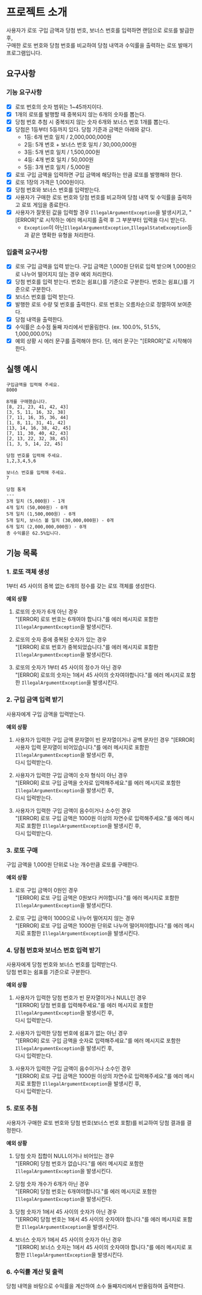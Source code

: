 # 프로젝트 소개

사용자가 로또 구입 금액과 당첨 번호, 보너스 번호를 입력하면 랜덤으로 로또를 발급한 후,  
구매한 로또 번호와 당첨 번호를 비교하여 당첨 내역과 수익률을 출력하는 로또 발매기 프로그램입니다.

## 요구사항

### 기능 요구사항

- [x]  로또 번호의 숫자 범위는 1~45까지이다.
- [x]  1개의 로또를 발행할 때 중복되지 않는 6개의 숫자를 뽑는다.
- [x]  당첨 번호 추첨 시 중복되지 않는 숫자 6개와 보너스 번호 1개를 뽑는다.
- [x]  당첨은 1등부터 5등까지 있다. 당첨 기준과 금액은 아래와 같다.
    - 1등: 6개 번호 일치 / 2,000,000,000원
    - 2등: 5개 번호 + 보너스 번호 일치 / 30,000,000원
    - 3등: 5개 번호 일치 / 1,500,000원
    - 4등: 4개 번호 일치 / 50,000원
    - 5등: 3개 번호 일치 / 5,000원
- [x]  로또 구입 금액을 입력하면 구입 금액에 해당하는 만큼 로또를 발행해야 한다.
- [x]  로또 1장의 가격은 1,000원이다.
- [x]  당첨 번호와 보너스 번호를 입력받는다.
- [x]  사용자가 구매한 로또 번호와 당첨 번호를 비교하여 당첨 내역 및 수익률을 출력하고 로또 게임을 종료한다.
- [x]  사용자가 잘못된 값을 입력할 경우 `IllegalArgumentException`을 발생시키고, "[ERROR]"로 시작하는 에러 메시지를 출력 후 그 부분부터 입력을 다시 받는다.
    - `Exception`이 아닌`IllegalArgumentException`,`IllegalStateException`등과 같은 명확한 유형을 처리한다.

### 입출력 요구사항

- [x] 로또 구입 금액을 입력 받는다. 구입 금액은 1,000원 단위로 입력 받으며 1,000원으로 나누어 떨어지지 않는 경우 예외 처리한다.
- [x] 당첨 번호를 입력 받는다. 번호는 쉼표(,)를 기준으로 구분한다. 번호는 쉼표(,)를 기준으로 구분한다.
- [x] 보너스 번호를 입력 받는다.
- [x] 발행한 로또 수량 및 번호를 출력한다. 로또 번호는 오름차순으로 정렬하여 보여준다.
- [x] 당첨 내역을 출력한다.
- [x] 수익률은 소수점 둘째 자리에서 반올림한다. (ex. 100.0%, 51.5%, 1,000,000.0%)
- [x] 예외 상황 시 에러 문구를 출력해야 한다. 단, 에러 문구는 "[ERROR]"로 시작해야 한다.

## 실행 예시

```text
구입금액을 입력해 주세요.
8000

8개를 구매했습니다.
[8, 21, 23, 41, 42, 43] 
[3, 5, 11, 16, 32, 38] 
[7, 11, 16, 35, 36, 44] 
[1, 8, 11, 31, 41, 42] 
[13, 14, 16, 38, 42, 45] 
[7, 11, 30, 40, 42, 43] 
[2, 13, 22, 32, 38, 45] 
[1, 3, 5, 14, 22, 45]

당첨 번호를 입력해 주세요.
1,2,3,4,5,6

보너스 번호를 입력해 주세요.
7

당첨 통계
---
3개 일치 (5,000원) - 1개
4개 일치 (50,000원) - 0개
5개 일치 (1,500,000원) - 0개
5개 일치, 보너스 볼 일치 (30,000,000원) - 0개
6개 일치 (2,000,000,000원) - 0개
총 수익률은 62.5%입니다.
```

## 기능 목록

### 1. 로또 객체 생성

1부터 45 사이의 중복 없는 6개의 정수를 갖는 로또 객체를 생성한다.

**예외 상황**

1. 로또의 숫자가 6개 아닌 경우  
   \"[ERROR] 로또 번호는 6개여야 합니다.\"를 에러 메시지로 포함한`IllegalArgumentException`을 발생시킨다.


2. 로또의 숫자 중에 중복된 숫자가 있는 경우  
   \"[ERROR] 로또 번호가 중복되었습니다.\"를 에러 메시지로 포함한`IllegalArgumentException`을 발생시킨다.


3. 로또의 숫자가 1부터 45 사이의 정수가 아닌 경우  
   \"[ERROR] 로또의 숫자는 1에서 45 사이의 숫자여야합니다.\"를 에러 메시지로 포함한 `IllegalArgumentException`을 발생시킨다.

### 2. 구입 금액 입력 받기

사용자에게 구입 금액을 입력받는다.

**예외 상황**

1. 사용자가 입력한 구입 금액 문자열이 빈 문자열이거나 공백 문자인 경우
   \"[ERROR] 사용자 입력 문자열이 비어있습니다.\"를 에러 메시지로 포함한 `IllegalArgumentException`을 발생시킨 후,  
   다시 입력받는다.


2. 사용자가 입력한 구입 금액이 숫자 형식이 아닌 경우  
   \"[ERROR] 로또 구입 금액을 숫자로 입력해주세요.\"를 에러 메시지로 포함한 `IllegalArgumentException`을 발생시킨 후,  
   다시 입력받는다.


3. 사용자가 입력한 구입 금액이 음수이거나 소수인 경우  
   \"[ERROR] 로또 구입 금액은 1000원 이상의 자연수로 입력해주세요.\"를 에러 메시지로 포함한 `IllegalArgumentException`을 발생시킨 후,  
   다시 입력받는다.

### 3. 로또 구매

구입 금액을 1,000원 단위로 나눈 개수만큼 로또를 구매한다.

**예외 상황**

1. 로또 구입 금액이 0원인 경우  
   \"[ERROR] 로또 구입 금액은 0원보다 커야합니다.\"를 에러 메시지로 포함한 `IllegalArgumentException`을 발생시킨다.


2. 로또 구입 금액이 1000으로 나누어 떨어지지 않는 경우  
   \"[ERROR] 로또 구입 금액은 1000원 단위로 나누어 떨어져야합니다.\"를 에러 메시지로 포함한 `IllegalArgumentException`을 발생시킨다.

### 4. 당첨 번호와 보너스 번호 입력 받기

사용자에게 당첨 번호와 보너스 번호를 입력받는다.  
당첨 번호는 쉼표를 기준으로 구분한다.

**예외 상황**

1. 사용자가 입력한 당첨 번호가 빈 문자열이거나 NULL인 경우  
   \"[ERROR] 당첨 번호를 입력해주세요.\"를 에러 메시지로 포함한 `IllegalArgumentException`을 발생시킨 후,  
   다시 입력받는다.


2. 사용자가 입력한 당첨 번호에 쉼표가 없는 아닌 경우  
   \"[ERROR] 로또 구입 금액을 숫자로 입력해주세요.\"를 에러 메시지로 포함한 `IllegalArgumentException`을 발생시킨 후,  
   다시 입력받는다.


3. 사용자가 입력한 구입 금액이 음수이거나 소수인 경우  
   \"[ERROR] 로또 구입 금액은 1000원 이상의 자연수로 입력해주세요.\"를 에러 메시지로 포함한 `IllegalArgumentException`을 발생시킨 후,  
   다시 입력받는다.

### 5. 로또 추첨

사용자가 구매한 로또 번호와 당첨 번호(보너스 번호 포함)를 비교하여 당첨 결과를 결정한다.

**예외 상황**

1. 당첨 숫자 집합이 NULL이거나 비어있는 경우  
   \"[ERROR] 당첨 번호가 없습니다.\"를 에러 메시지로 포함한 `IllegalArgumentException`을 발생시킨다.


2. 당첨 숫자 개수가 6개가 아닌 경우  
   \"[ERROR] 당첨 번호는 6개여야합니다.\"를 에러 메시지로 포함한 `IllegalArgumentException`을 발생시킨다.


3. 당첨 숫자가 1에서 45 사이의 숫자가 아닌 경우  
   \"[ERROR] 당첨 번호는 1에서 45 사이의 숫자여야 합니다.\"를 에러 메시지로 포함한 `IllegalArgumentException`을 발생시킨다.


4. 보너스 숫자가 1에서 45 사이의 숫자가 아닌 경우  
   \"[ERROR] 보너스 숫자는 1에서 45 사이의 숫자여야 합니다.\"를 에러 메시지로 포함한 `IllegalArgumentException`을 발생시킨다.

### 6. 수익률 계산 및 출력

당첨 내역을 바탕으로 수익률을 계산하여 소수 둘째자리에서 반올림하여 출력한다.